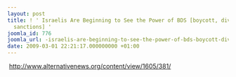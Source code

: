 ```yaml
---
layout: post
title: ! ' Israelis Are Beginning to See the Power of BDS [boycott, divestment and
  sanctions] '
joomla_id: 776
joomla_url: -israelis-are-beginning-to-see-the-power-of-bds-boycott-divestment-and-sanctions-
date: 2009-03-01 22:21:17.000000000 +01:00
---
```

<p> <a href="http://www.alternativenews.org/content/view/1605/381/">http://www.alternativenews.org/content/view/1605/381/</a></p>
 
